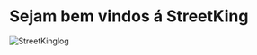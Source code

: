 
# Sejam bem vindos á StreetKing
 




![StreetKinglog](https://github.com/HiagoSkt/StreetKing/assets/160557677/798ad774-c6ac-4039-92f7-8da3074c8607)
